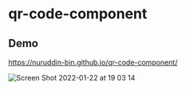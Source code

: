 # qr-code-component  
## Demo  
https://nuruddin-bin.github.io/qr-code-component/  

![Screen Shot 2022-01-22 at 19 03 14](https://user-images.githubusercontent.com/93543604/150639659-5b3600d1-cd22-4356-8dcc-f56c1ab86a10.png)
